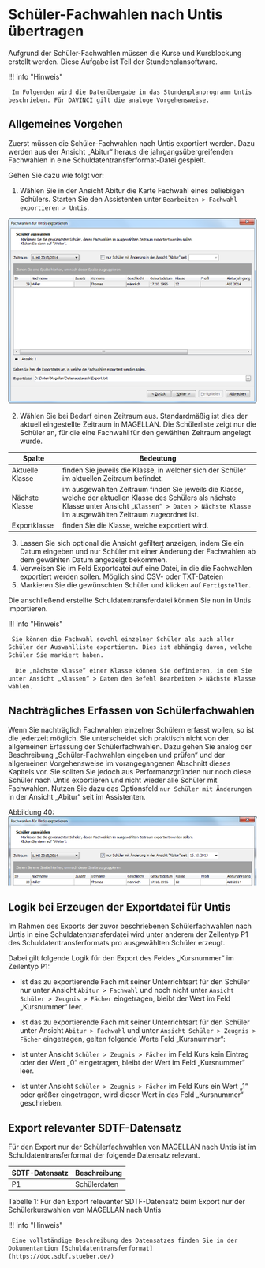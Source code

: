 #	Schüler-Fachwahlen nach Untis übertragen

Aufgrund der Schüler-Fachwahlen müssen die Kurse und Kursblockung erstellt werden. Diese Aufgabe ist Teil der Stundenplansoftware.

!!! info "Hinweis"

     Im Folgenden wird die Datenübergabe in das Stundenplanprogramm Untis beschrieben. Für DAVINCI gilt die analoge Vorgehensweise. 

##	Allgemeines Vorgehen

Zuerst müssen die Schüler-Fachwahlen nach Untis exportiert werden. Dazu werden aus der Ansicht „Abitur“ heraus die jahrgangsübergreifenden Fachwahlen in eine Schuldatentransferformat-Datei gespielt. 

Gehen Sie dazu wie folgt vor:

1.	Wählen Sie in der Ansicht Abitur die Karte Fachwahl eines beliebigen Schülers. Starten Sie den Assistenten unter `Bearbeiten > Fachwahl exportieren > Untis`.
 
 ![Assistent „Fachwahlen exportieren“](../../../assets/images/berlin/nach.untis/nach.untis1.png)
 
2.	Wählen Sie bei Bedarf einen Zeitraum aus. Standardmäßig ist dies der aktuell eingestellte Zeitraum in MAGELLAN. Die Schülerliste zeigt nur die Schüler an, für die eine Fachwahl für den gewählten Zeitraum angelegt wurde.

Spalte|Bedeutung
--|--
Aktuelle Klasse| finden Sie jeweils die Klasse, in welcher sich der Schüler im aktuellen Zeitraum befindet.
Nächste Klasse|im ausgewählten Zeitraum finden Sie jeweils die Klasse, welche der aktuellen Klasse des Schülers als nächste Klasse unter Ansicht `„Klassen“ > Daten > Nächste Klasse` im ausgewählten Zeitraum zugeordnet ist.
Exportklasse| finden Sie die Klasse, welche exportiert wird.

3.	Lassen Sie sich optional die Ansicht gefiltert anzeigen, indem Sie ein Datum eingeben und nur Schüler mit einer Änderung der Fachwahlen ab dem gewählten Datum angezeigt bekommen. 
4.	Verweisen Sie im Feld Exportdatei auf eine Datei, in die die Fachwahlen exportiert werden sollen. Möglich sind CSV- oder TXT-Dateien
5.	Markieren Sie die gewünschten Schüler und klicken auf `Fertigstellen`.

Die anschließend erstellte Schuldatentransferdatei können Sie nun in Untis importieren.

!!! info "Hinweis"

     Sie können die Fachwahl sowohl einzelner Schüler als auch aller Schüler der Auswahlliste exportieren. Dies ist abhängig davon, welche Schüler Sie markiert haben.
     
      Die „nächste Klasse“ einer Klasse können Sie definieren, in dem Sie unter Ansicht „Klassen“ > Daten den Befehl Bearbeiten > Nächste Klasse wählen.

##	Nachträgliches Erfassen von Schülerfachwahlen

Wenn Sie nachträglich Fachwahlen einzelner Schülern erfasst wollen, so ist die jederzeit möglich. Sie unterscheidet sich praktisch nicht von der allgemeinen Erfassung der Schülerfachwahlen. Dazu gehen Sie analog der Beschreibung „Schüler-Fachwahlen eingeben und prüfen“ und der allgemeinen Vorgehensweise im vorangegangenen Abschnitt dieses Kapitels vor.
Sie sollten Sie jedoch aus Performanzgründen nur noch diese Schüler nach Untis exportieren und nicht wieder alle Schüler mit Fachwahlen. Nutzen Sie dazu das Optionsfeld `nur Schüler mit Änderungen` in der Ansicht „Abitur“ seit im Assistenten.
 

Abbildung 40:![ Optionsfeld „nur Schüler mit Änderungen in der Ansicht „Abitur“ seit“ im Assistenten „Fachwahlen exportieren“](../../../assets/images/berlin/nach.untis/nach.untis2.png)

##	Logik bei Erzeugen der Exportdatei für Untis

Im Rahmen des Exports der zuvor beschriebenen Schülerfachwahlen nach Untis in eine Schuldatentransferdatei wird unter anderem der Zeilentyp P1 des Schuldatentransferformats pro ausgewählten Schüler erzeugt.

 Dabei gilt folgende Logik für den Export des Feldes „Kursnummer“ im Zeilentyp P1:
 
*	Ist das zu exportierende Fach mit seiner Unterrichtsart für den Schüler nur unter Ansicht `Abitur > Fachwahl` und noch nicht unter `Ansicht Schüler > Zeugnis > Fächer` eingetragen, bleibt der Wert im Feld „Kursnummer“ leer.

*	Ist das zu exportierende Fach mit seiner Unterrichtsart für den Schüler unter Ansicht `Abitur > Fachwahl` und unter `Ansicht Schüler > Zeugnis > Fächer` eingetragen, gelten folgende Werte Feld „Kursnummer“:
 *	Ist unter Ansicht `Schüler > Zeugnis > Fächer` im Feld Kurs kein Eintrag oder der Wert „0“ eingetragen, bleibt der Wert im Feld „Kursnummer“ leer.
 *	Ist unter Ansicht `Schüler > Zeugnis > Fächer` im Feld Kurs ein Wert „1“ oder größer eingetragen, wird dieser Wert in das Feld „Kursnummer“ geschrieben.

##	Export relevanter SDTF-Datensatz 

Für den Export nur der Schülerfachwahlen von MAGELLAN nach Untis ist im Schuldatentransferformat der folgende Datensatz relevant.

SDTF-Datensatz 	|Beschreibung
--|--
P1|	Schülerdaten

Tabelle 1: Für den Export relevanter SDTF-Datensatz beim Export nur der Schülerkurswahlen von MAGELLAN nach Untis


!!! info "Hinweis"

     Eine vollständige Beschreibung des Datensatzes finden Sie in der Dokumentantion [Schuldatentransferformat](https://doc.sdtf.stueber.de/)



